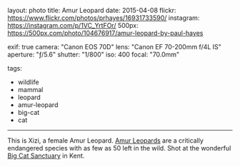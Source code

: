 layout: photo
title: Amur Leopard
date: 2015-04-08
flickr: https://www.flickr.com/photos/prhayes/16931733590/
instagram: https://instagram.com/p/1VC_YrtFOr/
500px: https://500px.com/photo/104676917/amur-leopard-by-paul-hayes

exif: true
camera: "Canon EOS 70D"
lens: "Canon EF 70-200mm f/4L IS"
aperture: "ƒ/5.6"
shutter: "1/800"
iso: 400
focal: "70.0mm"

tags:
  - wildlife
  - mammal
  - leopard
  - amur-leopard
  - big-cat
  - cat
---

This is Xizi, a female Amur Leopard. [Amur Leopards](http://en.wikipedia.org/wiki/Amur_leopard) are a critically endangered species with as few as 50 left in the wild. Shot at the wonderful [Big Cat Sanctuary](http://www.whf.org.uk/) in Kent.
